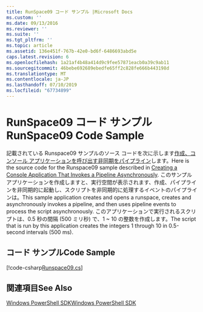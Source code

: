 ```yaml
---
title: RunSpace09 コード サンプル |Microsoft Docs
ms.custom: ''
ms.date: 09/13/2016
ms.reviewer: ''
ms.suite: ''
ms.tgt_pltfrm: ''
ms.topic: article
ms.assetid: 136e451f-767b-42e0-bd6f-6486693abd5e
caps.latest.revision: 6
ms.openlocfilehash: 1a21af4b48a414d9c9fee57871eacb0a39c9ab11
ms.sourcegitcommit: 46bebe692689ebedfe65ff2c828fe666b443198d
ms.translationtype: MT
ms.contentlocale: ja-JP
ms.lasthandoff: 07/10/2019
ms.locfileid: "67734899"
---
```

# <a name="runspace09-code-sample"></a><span data-ttu-id="15f12-102">RunSpace09 コード サンプル</span><span class="sxs-lookup"><span data-stu-id="15f12-102">RunSpace09 Code Sample</span></span>

<span data-ttu-id="15f12-103">記載されている Runspace09 サンプルのソース コードを次に示します[作成、コンソール アプリケーションを呼び出す非同期をパイプライン](https://msdn.microsoft.com/en-us/198c1c94-2a06-457e-93ce-c0d910618e47)します。</span><span class="sxs-lookup"><span data-stu-id="15f12-103">Here is the source code for the Runspace09 sample described in [Creating a Console Application That Invokes a Pipeline Asynchronously](https://msdn.microsoft.com/en-us/198c1c94-2a06-457e-93ce-c0d910618e47).</span></span> <span data-ttu-id="15f12-104">このサンプル アプリケーションを作成しますと、実行空間が表示されます、作成、パイプラインを非同期的に起動し、スクリプトを非同期的に処理するイベントのパイプラインは。</span><span class="sxs-lookup"><span data-stu-id="15f12-104">This sample application creates and opens a runspace, creates and asynchronously invokes a pipeline, and then uses pipeline events to process the script asynchronously.</span></span> <span data-ttu-id="15f12-105">このアプリケーションで実行されるスクリプトは、0.5 秒の間隔 (500 ミリ秒) で、1 ~ 10 の整数を作成します。</span><span class="sxs-lookup"><span data-stu-id="15f12-105">The script that is run by this application creates the integers 1 through 10 in 0.5-second intervals (500 ms).</span></span>

## <a name="code-sample"></a><span data-ttu-id="15f12-106">コード サンプル</span><span class="sxs-lookup"><span data-stu-id="15f12-106">Code Sample</span></span>

[!code-csharp[Runspace09.cs](../../powershell-sdk-samples/SDK-2.0/csharp/Runspace09/Runspace09.cs#L11-L113 "Runspace09.cs")]

## <a name="see-also"></a><span data-ttu-id="15f12-107">関連項目</span><span class="sxs-lookup"><span data-stu-id="15f12-107">See Also</span></span>

[<span data-ttu-id="15f12-108">Windows PowerShell SDK</span><span class="sxs-lookup"><span data-stu-id="15f12-108">Windows PowerShell SDK</span></span>](../windows-powershell-reference.md)
